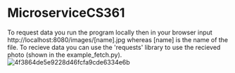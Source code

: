 # MicroserviceCS361
To request data you run the program locally then in your browser input http://localhost:8080/images/[name].jpg whereas [name] is the name of the file.
To recieve data you can use the 'requests' library to use the recieved photo (shown in the example_fetch.py).
![4f3864de5e9228d46fcfa9cde6334e6b](https://user-images.githubusercontent.com/94780123/218619171-563a515d-ae49-47f4-8a46-adf8e46d24a7.png)
